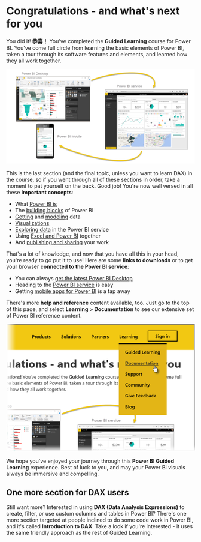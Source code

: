 <properties
   pageTitle="Completion of Power BI Guided Learning"
   description="Way to go - plus a summary and lots of useful links"
   services="powerbi"
   documentationCenter=""
   authors="davidiseminger"
   manager="mblythe"
   backup=""
   editor=""
   tags=""
   qualityFocus="no"
   qualityDate=""
   featuredVideoId=""
   featuredVideoThumb=""
   courseDuration="4m"/>

<tags
   ms.service="powerbi"
   ms.devlang="NA"
   ms.topic="get-started-article"
   ms.tgt_pltfrm="NA"
   ms.workload="powerbi"
   ms.date="09/29/2016"
   ms.author="davidi"/>

# Congratulations - and what's next for you

You did it! **恭喜！** You've completed the <bpt id="p1">**</bpt>Guided Learning<ept id="p1">**</ept> course for Power BI. You've come full circle from learning the basic elements of Power BI, taken a tour through its software features and elements, and learned how they all work together.

![](media/powerbi-learning-0-0-what-is-power-bi/c0a0_2.png)

This is the last section (and the final topic, unless you want to learn DAX) in the course, so if you went through all of these sections in order, take a moment to pat yourself on the back. Good job! You're now well versed in all these <bpt id="p1">**</bpt>important concepts<ept id="p1">**</ept>:

-   What <bpt id="p1">[</bpt>Power BI is<ept id="p1">](powerbi-learning-0-0-what-is-power-bi.md)</ept>
-   The <bpt id="p1">[</bpt>building blocks<ept id="p1">](powerbi-learning-0b-building-blocks-power-bi.md)</ept> of Power BI
-   <bpt id="p1">[</bpt>Getting<ept id="p1">](powerbi-learning-1-2-connect-to-data-sources-in-power-bi-desktop.md)</ept> and <bpt id="p2">[</bpt>modeling<ept id="p2">](powerbi-learning-2-1-intro-modeling-data.md)</ept> data
-   [Visualizations](powerbi-learning-3-1-intro-visualizations.md)
-   <bpt id="p1">[</bpt>Exploring data<ept id="p1">](powerbi-learning-4-0-intro-power-bi-service.md)</ept> in the Power BI service
-   Using <bpt id="p1">[</bpt>Excel and Power BI<ept id="p1">](powerbi-learning-5-1-intro-excel-data.md)</ept> together
-   And <bpt id="p1">[</bpt>publishing and sharing<ept id="p1">](powerbi-learning-6-0-intro-content-packs-groups.md)</ept> your work

That's a lot of knowledge, and now that you have all this in your head, you're ready to go put it to use! Here are some <bpt id="p1">**</bpt>links to downloads<ept id="p1">**</ept> or to get your browser <bpt id="p2">**</bpt>connected to the Power BI service<ept id="p2">**</ept>:

-   You can always <bpt id="p1">[</bpt>get the latest Power BI Desktop<ept id="p1">](https://powerbi.microsoft.com/desktop)</ept>
-   Heading to the <bpt id="p1">[</bpt>Power BI service<ept id="p1">](https://powerbi.microsoft.com/)</ept> is easy
-   Getting <bpt id="p1">[</bpt>mobile apps for Power BI<ept id="p1">](https://powerbi.microsoft.com/mobile/)</ept> is a tap away

There's more <bpt id="p1">**</bpt>help and reference<ept id="p1">**</ept> content available, too. Just go to the top of this page, and select <bpt id="p1">**</bpt>Learning &gt; Documentation<ept id="p1">**</ept> to see our extensive set of Power BI reference content.

![](media/powerbi-learning-6-5-guided-learning-completion/6-5_1.png)

We hope you've enjoyed your journey through this <bpt id="p1">**</bpt>Power BI Guided Learning<ept id="p1">**</ept> experience. Best of luck to you, and may your Power BI visuals always be immersive and compelling.

## One more section for DAX users

Still want more? Interested in using <bpt id="p1">**</bpt>DAX (Data Analysis Expressions)<ept id="p1">**</ept> to create, filter, or use custom columns and tables in Power BI? There's one more section targeted at people inclined to do some code work in Power BI, and it's called <bpt id="p1">**</bpt>Introduction to DAX<ept id="p1">**</ept>. Take a look if you're interested - it uses the same friendly approach as the rest of Guided Learning.
